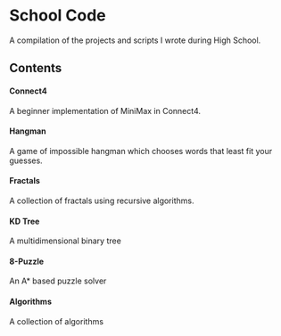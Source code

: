# School Code

A compilation of the projects and scripts I wrote during High School.

## Contents

#### Connect4
A beginner implementation of MiniMax in Connect4.

#### Hangman
A game of impossible hangman which chooses words that least fit your guesses.

#### Fractals
A collection of fractals using recursive algorithms.
	
#### KD Tree
A multidimensional binary tree
	
#### 8-Puzzle
An A* based puzzle solver
	
#### Algorithms
A collection of algorithms
